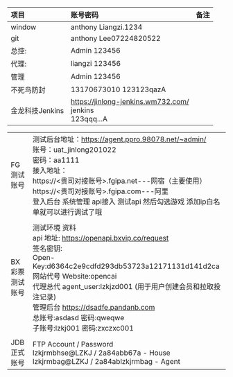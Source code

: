 | 项目            | 账号密码                                                     | 备注 |
| :-------------- | :----------------------------------------------------------- | ---- |
| window          | anthony Liangzi.1234                                         |      |
| git             | anthony  Lee07224820522                                      |      |
| 总控:           | Admin 123456                                                 |      |
| 代理:           | liangzi 123456                                               |      |
| 管理            | Admin 123456                                                 |      |
| 不死鸟防封      | 13170673010  123123qazA                                      |      |
| 金龙科技Jenkins | https://jinlong-jenkins.wm732.com/<br />jenkins<br />123qqq...A |      |

|                |                                                              |
| -------------- | ------------------------------------------------------------ |
| FG测试账号     | 测试后台地址：https://agent.ppro.98078.net/~admin/<br/>账号：uat_jinlong201022<br/>密码：aa1111<br/>接入地址：<br/>https://<贵司对接账号>.fgipa.net---网宿（主要使用）<br/>https://<贵司对接账号>.fgipa.com---阿里<br/>登入后台 系统管理 api接入 测试api 然后勾选游戏 添加ip白名单就可以进行调试了哦 |
|                |                                                              |
| BX彩票测试账号 | 测试环境 资料<br/>api 地址:  https://openapi.bxvip.co/request<br/>签名密钥:<br/>Open-Key:d6364c2e9cdfd293db53723a12171131d141d2ca<br/>网站代号  Website:opencai<br/>代理总代 agent_user:lzkjzd001  (用于用户创建会员和拉取投注记录)<br/>管理后台  https://dsadfe.pandanb.com   <br/>总账号:asdasd 密码:qweqwe<br/>子账号:lzkj001 密码:zxczxc001 |
|                |                                                              |
| JDB正式账号    | FTP Account / Password<br/>lzkjrmbhse@LZKJ / 2a84abb67a - House<br/>lzkjrmbag@LZKJ / 2a84ablzkjrmbag - Agent |


